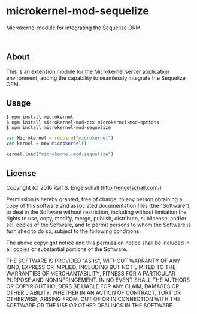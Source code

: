 
microkernel-mod-sequelize
=========================

Microkernel module for integrating the Sequelize ORM.

<p/>
<img src="https://nodei.co/npm/microkernel-mod-sequelize.png?downloads=true&stars=true" alt=""/>

<p/>
<img src="https://david-dm.org/rse/microkernel-mod-sequelize.png" alt=""/>

About
-----

This is an extension module for the
[Microkernel](http://github.com/rse/microkernel) server
application environment, adding the capability to seamlessly
integrate the Sequelize ORM.

Usage
-----

```shell
$ npm install microkernel
$ npm install microkernel-mod-ctx microkernel-mod-options
$ npm install microkernel-mod-sequelize
```

```js
var Microkernel = require("microkernel")
var kernel = new Microkernel()

kernel.load("microkernel-mod-sequelize")
```

License
-------

Copyright (c) 2016 Ralf S. Engelschall (http://engelschall.com/)

Permission is hereby granted, free of charge, to any person obtaining
a copy of this software and associated documentation files (the
"Software"), to deal in the Software without restriction, including
without limitation the rights to use, copy, modify, merge, publish,
distribute, sublicense, and/or sell copies of the Software, and to
permit persons to whom the Software is furnished to do so, subject to
the following conditions:

The above copyright notice and this permission notice shall be included
in all copies or substantial portions of the Software.

THE SOFTWARE IS PROVIDED "AS IS", WITHOUT WARRANTY OF ANY KIND,
EXPRESS OR IMPLIED, INCLUDING BUT NOT LIMITED TO THE WARRANTIES OF
MERCHANTABILITY, FITNESS FOR A PARTICULAR PURPOSE AND NONINFRINGEMENT.
IN NO EVENT SHALL THE AUTHORS OR COPYRIGHT HOLDERS BE LIABLE FOR ANY
CLAIM, DAMAGES OR OTHER LIABILITY, WHETHER IN AN ACTION OF CONTRACT,
TORT OR OTHERWISE, ARISING FROM, OUT OF OR IN CONNECTION WITH THE
SOFTWARE OR THE USE OR OTHER DEALINGS IN THE SOFTWARE.

